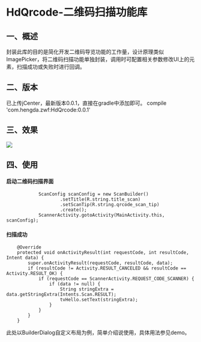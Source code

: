 # HdQrcode-二维码扫描功能库

## 一、概述
封装此库的目的是简化开发二维码导览功能的工作量，设计原理类似ImagePicker，将二维码扫描功能单独封装，调用时可配置相关参数修改UI上的元素，扫描成功或失败时进行回调。

## 二、版本
已上传jCenter，最新版本0.0.1，直接在gradle中添加即可。
compile 'com.hengda.zwf:HdQrcode:0.0.1'

## 三、效果
![](http://oksdjdocc.bkt.clouddn.com/17-4-27/21584263-file_1493291552849_1da8.png)

## 四、使用
#### 启动二维码扫描界面
```
            ScanConfig scanConfig = new ScanBuilder()
                    .setTitle(R.string.title_scan)
                    .setScanTip(R.string.qrcode_scan_tip)
                    .create();
            ScannerActivity.gotoActivity(MainActivity.this, scanConfig);
```

#### 扫描成功
```
    @Override
    protected void onActivityResult(int requestCode, int resultCode, Intent data) {
        super.onActivityResult(requestCode, resultCode, data);
        if (resultCode != Activity.RESULT_CANCELED && resultCode == Activity.RESULT_OK) {
            if (requestCode == ScannerActivity.REQUEST_CODE_SCANNER) {
                if (data != null) {
                    String stringExtra = data.getStringExtra(Intents.Scan.RESULT);
                    tvHello.setText(stringExtra);
                }
            }
        }
    }
```

此处以BuilderDialog自定义布局为例，简单介绍说使用，具体用法参见demo。

